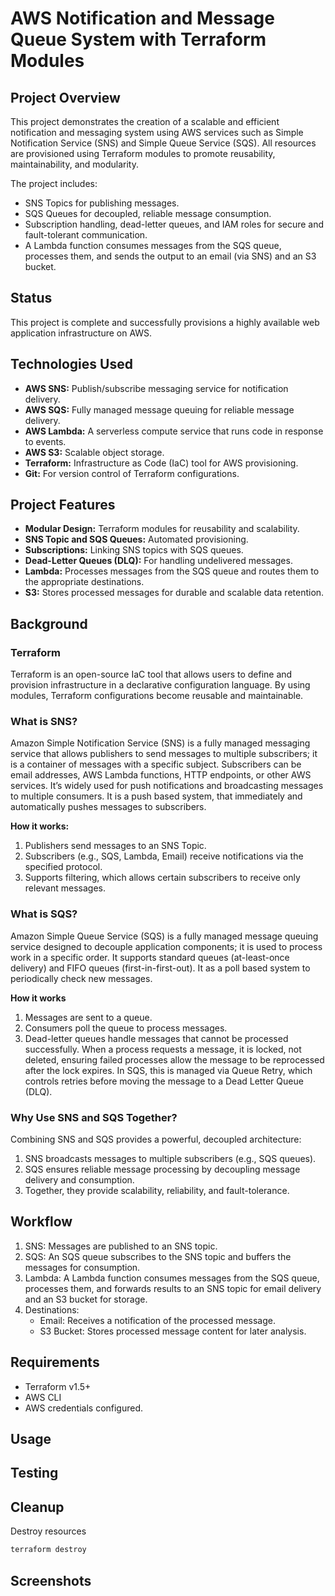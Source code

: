 # AWS Notification and Message Queue System with Terraform Modules

## Project Overview

This project demonstrates the creation of a scalable and efficient notification and messaging system using AWS services such as Simple Notification Service (SNS) and Simple Queue Service (SQS). All resources are provisioned using Terraform modules to promote reusability, maintainability, and modularity.

The project includes:

- SNS Topics for publishing messages.
- SQS Queues for decoupled, reliable message consumption.
- Subscription handling, dead-letter queues, and IAM roles for secure and fault-tolerant communication.
- A Lambda function consumes messages from the SQS queue, processes them, and sends the output to an email (via SNS) and an S3 bucket.

## Status

This project is complete and successfully provisions a highly available web application infrastructure on AWS.

## Technologies Used

- **AWS SNS:** Publish/subscribe messaging service for notification delivery.
- **AWS SQS:** Fully managed message queuing for reliable message delivery.
- **AWS Lambda:** A serverless compute service that runs code in response to events.
- **AWS S3:** Scalable object storage.
- **Terraform:** Infrastructure as Code (IaC) tool for AWS provisioning.
- **Git:** For version control of Terraform configurations.

## Project Features

- **Modular Design:** Terraform modules for reusability and scalability.
- **SNS Topic and SQS Queues:** Automated provisioning.
- **Subscriptions:** Linking SNS topics with SQS queues.
- **Dead-Letter Queues (DLQ):** For handling undelivered messages.
- **Lambda:** Processes messages from the SQS queue and routes them to the appropriate destinations.
- **S3:** Stores processed messages for durable and scalable data retention.

## Background

### Terraform

Terraform is an open-source IaC tool that allows users to define and provision infrastructure in a declarative configuration language. By using modules, Terraform configurations become reusable and maintainable.

### What is SNS?

Amazon Simple Notification Service (SNS) is a fully managed messaging service that allows publishers to send messages to multiple subscribers; it is a container of messages with a specific subject. Subscribers can be email addresses, AWS Lambda functions, HTTP endpoints, or other AWS services. It’s widely used for push notifications and broadcasting messages to multiple consumers. It is a push based system, that immediately and automatically pushes messages to subscribers.

**How it works:**

1. Publishers send messages to an SNS Topic.
2. Subscribers (e.g., SQS, Lambda, Email) receive notifications via the specified protocol.
3. Supports filtering, which allows certain subscribers to receive only relevant messages.

### What is SQS?

Amazon Simple Queue Service (SQS) is a fully managed message queuing service designed to decouple application components; it is used to process work in a specific order. It supports standard queues (at-least-once delivery) and FIFO queues (first-in-first-out). It as a poll based system to periodically check new messages.

**How it works**

1. Messages are sent to a queue.
2. Consumers poll the queue to process messages.
3. Dead-letter queues handle messages that cannot be processed successfully. When a process requests a message, it is locked, not deleted, ensuring failed processes allow the message to be reprocessed after the lock expires. In SQS, this is managed via Queue Retry, which controls retries before moving the message to a Dead Letter Queue (DLQ).

### Why Use SNS and SQS Together?

Combining SNS and SQS provides a powerful, decoupled architecture:

1. SNS broadcasts messages to multiple subscribers (e.g., SQS queues).
2. SQS ensures reliable message processing by decoupling message delivery and consumption.
3. Together, they provide scalability, reliability, and fault-tolerance.

## Workflow

1. SNS: Messages are published to an SNS topic.
2. SQS: An SQS queue subscribes to the SNS topic and buffers the messages for consumption.
3. Lambda: A Lambda function consumes messages from the SQS queue, processes them, and forwards results to an SNS topic for email delivery and an S3 bucket for storage.
4. Destinations:
    - Email: Receives a notification of the processed message.
    - S3 Bucket: Stores processed message content for later analysis.

## Requirements

- Terraform v1.5+
- AWS CLI
- AWS credentials configured.

## Usage

## Testing

## Cleanup

Destroy resources

  ```bash
  terraform destroy
  ```

## Screenshots
